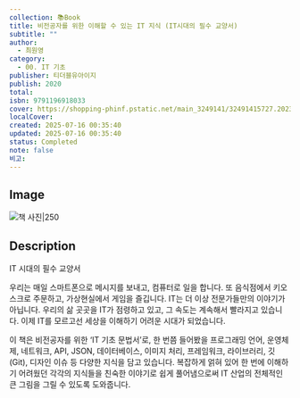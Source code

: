 ```yaml
---
collection: 📚Book
title: 비전공자를 위한 이해할 수 있는 IT 지식 (IT시대의 필수 교양서)
subtitle: ""
author:
  - 최원영
category:
  - 00. IT 기초
publisher: 티더블유아이지
publish: 2020
total:
isbn: 9791196918033
cover: https://shopping-phinf.pstatic.net/main_3249141/32491415727.20230919123406.jpg
localCover:
created: 2025-07-16 00:35:40
updated: 2025-07-16 00:35:40
status: Completed
note: false
비고:
---
```


## Image
![책 사진|250](https://shopping-phinf.pstatic.net/main_3249141/32491415727.20230919123406.jpg)

## Description
IT 시대의 필수 교양서

우리는 매일 스마트폰으로 메시지를 보내고, 컴퓨터로 일을 합니다. 또 음식점에서 키오스크로 주문하고, 가상현실에서 게임을 즐깁니다. IT는 더 이상 전문가들만의 이야기가 아닙니다. 우리의 삶 곳곳을 IT가 점령하고 있고, 그 속도는 계속해서 빨라지고 있습니다. 이제 IT를 모르고선 세상을 이해하기 어려운 시대가 되었습니다.

이 책은 비전공자를 위한 ‘IT 기초 문법서’로, 한 번쯤 들어봤을 프로그래밍 언어, 운영체제, 네트워크, API, JSON, 데이터베이스, 이미지 처리, 프레임워크, 라이브러리, 깃(Git), 디자인 이슈 등 다양한 지식을 담고 있습니다. 복잡하게 얽혀 있어 한 번에 이해하기 어려웠던 각각의 지식들을 친숙한 이야기로 쉽게 풀어냄으로써 IT 산업의 전체적인 큰 그림을 그릴 수 있도록 도와줍니다.